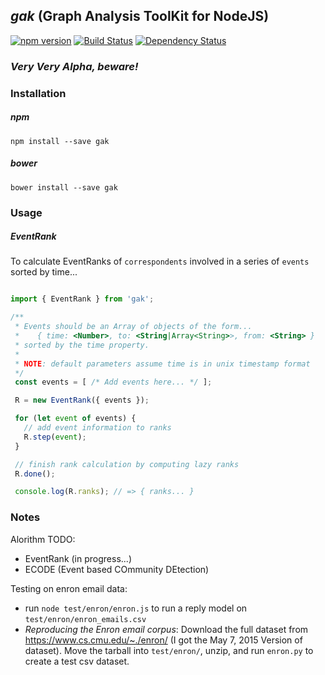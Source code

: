 ## _gak_ (Graph Analysis ToolKit for NodeJS)

[![npm version](https://badge.fury.io/js/gak.svg)](http://badge.fury.io/js/gak)
[![Build Status](https://travis-ci.org/CrossLead/gak.svg?branch=master)](https://travis-ci.org/CrossLead/gak)
[![Dependency Status](https://david-dm.org/crosslead/gak.svg)](https://david-dm.org/crosslead/gak)

### *Very Very Alpha, beware!*

### Installation

##### npm
```shell
npm install --save gak
```

##### bower
```shell
bower install --save gak
```

### Usage

##### EventRank

To calculate EventRanks of `correspondents` involved in a series of `events` sorted by time...

```javascript

import { EventRank } from 'gak';

/**
 * Events should be an Array of objects of the form...
 *    { time: <Number>, to: <String|Array<String>>, from: <String> }
 * sorted by the time property.
 *
 * NOTE: default parameters assume time is in unix timestamp format
 */
 const events = [ /* Add events here... */ ];

 R = new EventRank({ events });

 for (let event of events) {
   // add event information to ranks
   R.step(event);
 }

 // finish rank calculation by computing lazy ranks
 R.done();

 console.log(R.ranks); // => { ranks... }
```



### Notes

Alorithm TODO:
  - EventRank (in progress...)
  - ECODE (Event based COmmunity DEtection)

Testing on enron email data:
  - run `node test/enron/enron.js` to run a reply model on `test/enron/enron_emails.csv`
  - *Reproducing the Enron email corpus*: Download the full dataset from https://www.cs.cmu.edu/~./enron/ (I got the May 7, 2015 Version of dataset). Move the tarball into `test/enron/`, unzip, and run `enron.py` to create a test csv dataset.
